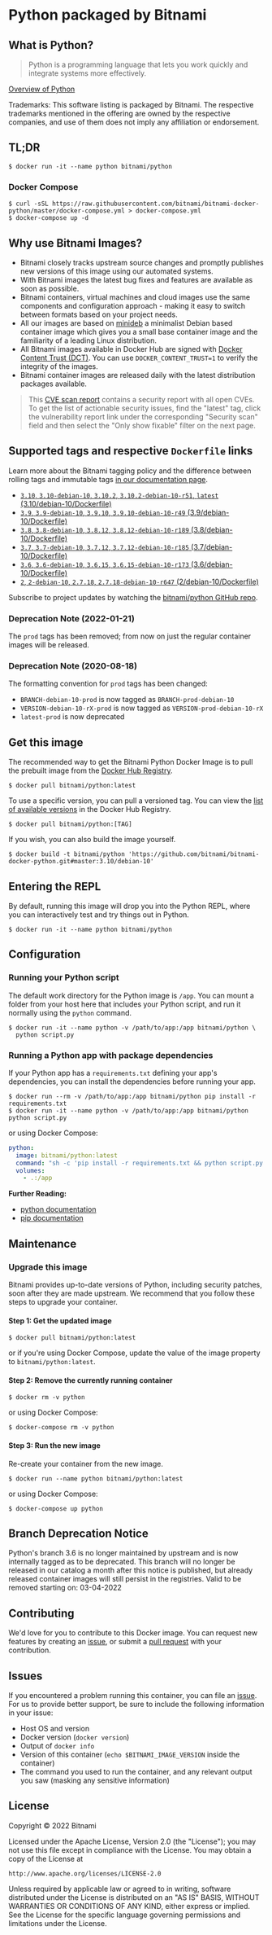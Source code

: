 # Python packaged by Bitnami

## What is Python?

> Python is a programming language that lets you work quickly and integrate systems more effectively.

[Overview of Python](https://www.python.org/)

Trademarks: This software listing is packaged by Bitnami. The respective trademarks mentioned in the offering are owned by the respective companies, and use of them does not imply any affiliation or endorsement.

## TL;DR

```console
$ docker run -it --name python bitnami/python
```

### Docker Compose

```console
$ curl -sSL https://raw.githubusercontent.com/bitnami/bitnami-docker-python/master/docker-compose.yml > docker-compose.yml
$ docker-compose up -d
```

## Why use Bitnami Images?

* Bitnami closely tracks upstream source changes and promptly publishes new versions of this image using our automated systems.
* With Bitnami images the latest bug fixes and features are available as soon as possible.
* Bitnami containers, virtual machines and cloud images use the same components and configuration approach - making it easy to switch between formats based on your project needs.
* All our images are based on [minideb](https://github.com/bitnami/minideb) a minimalist Debian based container image which gives you a small base container image and the familiarity of a leading Linux distribution.
* All Bitnami images available in Docker Hub are signed with [Docker Content Trust (DCT)](https://docs.docker.com/engine/security/trust/content_trust/). You can use `DOCKER_CONTENT_TRUST=1` to verify the integrity of the images.
* Bitnami container images are released daily with the latest distribution packages available.


> This [CVE scan report](https://quay.io/repository/bitnami/python?tab=tags) contains a security report with all open CVEs. To get the list of actionable security issues, find the "latest" tag, click the vulnerability report link under the corresponding "Security scan" field and then select the "Only show fixable" filter on the next page.

## Supported tags and respective `Dockerfile` links

Learn more about the Bitnami tagging policy and the difference between rolling tags and immutable tags [in our documentation page](https://docs.bitnami.com/tutorials/understand-rolling-tags-containers/).


* [`3.10`, `3.10-debian-10`, `3.10.2`, `3.10.2-debian-10-r51`, `latest` (3.10/debian-10/Dockerfile)](https://github.com/bitnami/bitnami-docker-python/blob/3.10.2-debian-10-r51/3.10/debian-10/Dockerfile)
* [`3.9`, `3.9-debian-10`, `3.9.10`, `3.9.10-debian-10-r49` (3.9/debian-10/Dockerfile)](https://github.com/bitnami/bitnami-docker-python/blob/3.9.10-debian-10-r49/3.9/debian-10/Dockerfile)
* [`3.8`, `3.8-debian-10`, `3.8.12`, `3.8.12-debian-10-r189` (3.8/debian-10/Dockerfile)](https://github.com/bitnami/bitnami-docker-python/blob/3.8.12-debian-10-r189/3.8/debian-10/Dockerfile)
* [`3.7`, `3.7-debian-10`, `3.7.12`, `3.7.12-debian-10-r185` (3.7/debian-10/Dockerfile)](https://github.com/bitnami/bitnami-docker-python/blob/3.7.12-debian-10-r185/3.7/debian-10/Dockerfile)
* [`3.6`, `3.6-debian-10`, `3.6.15`, `3.6.15-debian-10-r173` (3.6/debian-10/Dockerfile)](https://github.com/bitnami/bitnami-docker-python/blob/3.6.15-debian-10-r173/3.6/debian-10/Dockerfile)
* [`2`, `2-debian-10`, `2.7.18`, `2.7.18-debian-10-r647` (2/debian-10/Dockerfile)](https://github.com/bitnami/bitnami-docker-python/blob/2.7.18-debian-10-r647/2/debian-10/Dockerfile)

Subscribe to project updates by watching the [bitnami/python GitHub repo](https://github.com/bitnami/bitnami-docker-python).

### Deprecation Note (2022-01-21)

The `prod` tags has been removed; from now on just the regular container images will be released.

### Deprecation Note (2020-08-18)

The formatting convention for `prod` tags has been changed:

* `BRANCH-debian-10-prod` is now tagged as `BRANCH-prod-debian-10`
* `VERSION-debian-10-rX-prod` is now tagged as `VERSION-prod-debian-10-rX`
* `latest-prod` is now deprecated

## Get this image

The recommended way to get the Bitnami Python Docker Image is to pull the prebuilt image from the [Docker Hub Registry](https://hub.docker.com/r/bitnami/python).

```console
$ docker pull bitnami/python:latest
```

To use a specific version, you can pull a versioned tag. You can view the [list of available versions](https://hub.docker.com/r/bitnami/python/tags/) in the Docker Hub Registry.

```console
$ docker pull bitnami/python:[TAG]
```

If you wish, you can also build the image yourself.

```console
$ docker build -t bitnami/python 'https://github.com/bitnami/bitnami-docker-python.git#master:3.10/debian-10'
```

## Entering the REPL

By default, running this image will drop you into the Python REPL, where you can interactively test and try things out in Python.

```console
$ docker run -it --name python bitnami/python
```

## Configuration

### Running your Python script

The default work directory for the Python image is `/app`. You can mount a folder from your host here that includes your Python script, and run it normally using the `python` command.

```console
$ docker run -it --name python -v /path/to/app:/app bitnami/python \
  python script.py
```

### Running a Python app with package dependencies

If your Python app has a `requirements.txt` defining your app's dependencies, you can install the dependencies before running your app.

```console
$ docker run --rm -v /path/to/app:/app bitnami/python pip install -r requirements.txt
$ docker run -it --name python -v /path/to/app:/app bitnami/python python script.py
```

or using Docker Compose:

```yaml
python:
  image: bitnami/python:latest
  command: "sh -c 'pip install -r requirements.txt && python script.py'"
  volumes:
    - .:/app
```

**Further Reading:**

  - [python documentation](https://www.python.org/doc/)
  - [pip documentation](https://pip.pypa.io/en/stable/)

## Maintenance

### Upgrade this image

Bitnami provides up-to-date versions of Python, including security patches, soon after they are made upstream. We recommend that you follow these steps to upgrade your container.

#### Step 1: Get the updated image

```console
$ docker pull bitnami/python:latest
```

or if you're using Docker Compose, update the value of the image property to `bitnami/python:latest`.

#### Step 2: Remove the currently running container

```console
$ docker rm -v python
```

or using Docker Compose:

```console
$ docker-compose rm -v python
```

#### Step 3: Run the new image

Re-create your container from the new image.

```console
$ docker run --name python bitnami/python:latest
```

or using Docker Compose:

```console
$ docker-compose up python
```

## Branch Deprecation Notice

Python's branch 3.6 is no longer maintained by upstream and is now internally tagged as to be deprecated. This branch will no longer be released in our catalog a month after this notice is published, but already released container images will still persist in the registries. Valid to be removed starting on: 03-04-2022

## Contributing

We'd love for you to contribute to this Docker image. You can request new features by creating an [issue](https://github.com/bitnami/bitnami-docker-python/issues), or submit a [pull request](https://github.com/bitnami/bitnami-docker-python/pulls) with your contribution.

## Issues

If you encountered a problem running this container, you can file an [issue](https://github.com/bitnami/bitnami-docker-python/issues/new). For us to provide better support, be sure to include the following information in your issue:

- Host OS and version
- Docker version (`docker version`)
- Output of `docker info`
- Version of this container (`echo $BITNAMI_IMAGE_VERSION` inside the container)
- The command you used to run the container, and any relevant output you saw (masking any sensitive
information)

## License

Copyright &copy; 2022 Bitnami

Licensed under the Apache License, Version 2.0 (the "License");
you may not use this file except in compliance with the License.
You may obtain a copy of the License at

    http://www.apache.org/licenses/LICENSE-2.0

Unless required by applicable law or agreed to in writing, software
distributed under the License is distributed on an "AS IS" BASIS,
WITHOUT WARRANTIES OR CONDITIONS OF ANY KIND, either express or implied.
See the License for the specific language governing permissions and
limitations under the License.
